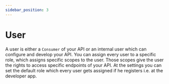 ```yaml
---
sidebar_position: 3
---
```


# User

A user is either a `Consumer` of your API or an internal user which can
configure and develop your API. You can assign every user to a specific role,
which assigns specific scopes to the user. Those scopes give the user the rights
to access specific endpoints of your API. At the settings you can set the
default role which every user gets assigned if he registers i.e. at the
developer app.

